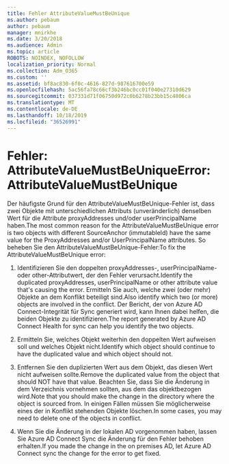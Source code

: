 ```yaml
---
title: Fehler AttributeValueMustBeUnique
ms.author: pebaum
author: pebaum
manager: mnirkhe
ms.date: 3/20/2018
ms.audience: Admin
ms.topic: article
ROBOTS: NOINDEX, NOFOLLOW
localization_priority: Normal
ms.collection: Adm_O365
ms.custom: ''
ms.assetid: bf8ac830-6f0c-4616-827d-987616700e59
ms.openlocfilehash: 5ac56fa78c66cf3b246bc0cc01f040e27310d629
ms.sourcegitcommit: 037331d71f06750d972c0b6278b23bb15c4806ca
ms.translationtype: MT
ms.contentlocale: de-DE
ms.lasthandoff: 10/18/2019
ms.locfileid: "36526991"
---
```

# <a name="error-attributevaluemustbeunique"></a><span data-ttu-id="f0fb0-102">Fehler: AttributeValueMustBeUnique</span><span class="sxs-lookup"><span data-stu-id="f0fb0-102">Error: AttributeValueMustBeUnique</span></span>

<span data-ttu-id="f0fb0-103">Der häufigste Grund für den AttributeValueMustBeUnique-Fehler ist, dass zwei Objekte mit unterschiedlichen Attributs (unveränderlich) denselben Wert für die Attribute proxyAddresses und/oder userPrincipalName haben.</span><span class="sxs-lookup"><span data-stu-id="f0fb0-103">The most common reason for the AttributeValueMustBeUnique error is two objects with different SourceAnchor (immutableId) have the same value for the ProxyAddresses and/or UserPrincipalName attributes.</span></span> <span data-ttu-id="f0fb0-104">So beheben Sie den AttributeValueMustBeUnique-Fehler:</span><span class="sxs-lookup"><span data-stu-id="f0fb0-104">To fix the AttributeValueMustBeUnique error:</span></span>
  
1. <span data-ttu-id="f0fb0-105">Identifizieren Sie den doppelten proxyAddresses-, userPrincipalName-oder other-Attributwert, der den Fehler verursacht.</span><span class="sxs-lookup"><span data-stu-id="f0fb0-105">Identify the duplicated proxyAddresses, userPrincipalName or other attribute value that's causing the error.</span></span> <span data-ttu-id="f0fb0-106">Ermitteln Sie auch, welche zwei (oder mehr) Objekte an dem Konflikt beteiligt sind.</span><span class="sxs-lookup"><span data-stu-id="f0fb0-106">Also identify which two (or more) objects are involved in the conflict.</span></span> <span data-ttu-id="f0fb0-107">Der Bericht, der von Azure AD Connect-Integrität für Sync generiert wird, kann Ihnen dabei helfen, die beiden Objekte zu identifizieren.</span><span class="sxs-lookup"><span data-stu-id="f0fb0-107">The report generated by Azure AD Connect Health for sync can help you identify the two objects.</span></span>
    
2. <span data-ttu-id="f0fb0-108">Ermitteln Sie, welches Objekt weiterhin den doppelten Wert aufweisen soll und welches Objekt nicht.</span><span class="sxs-lookup"><span data-stu-id="f0fb0-108">Identify which object should continue to have the duplicated value and which object should not.</span></span>
    
3. <span data-ttu-id="f0fb0-109">Entfernen Sie den duplizierten Wert aus dem Objekt, das diesen Wert nicht aufweisen sollte.</span><span class="sxs-lookup"><span data-stu-id="f0fb0-109">Remove the duplicated value from the object that should NOT have that value.</span></span> <span data-ttu-id="f0fb0-110">Beachten Sie, dass Sie die Änderung in dem Verzeichnis vornehmen sollten, aus dem das objektbezogen wird.</span><span class="sxs-lookup"><span data-stu-id="f0fb0-110">Note that you should make the change in the directory where the object is sourced from.</span></span> <span data-ttu-id="f0fb0-111">In einigen Fällen müssen Sie möglicherweise eines der in Konflikt stehenden Objekte löschen.</span><span class="sxs-lookup"><span data-stu-id="f0fb0-111">In some cases, you may need to delete one of the objects in conflict.</span></span>
    
4. <span data-ttu-id="f0fb0-112">Wenn Sie die Änderung in der lokalen AD vorgenommen haben, lassen Sie Azure AD Connect Sync die Änderung für den Fehler behoben erhalten.</span><span class="sxs-lookup"><span data-stu-id="f0fb0-112">If you made the change in the on premises AD, let Azure AD Connect sync the change for the error to get fixed.</span></span>
    

